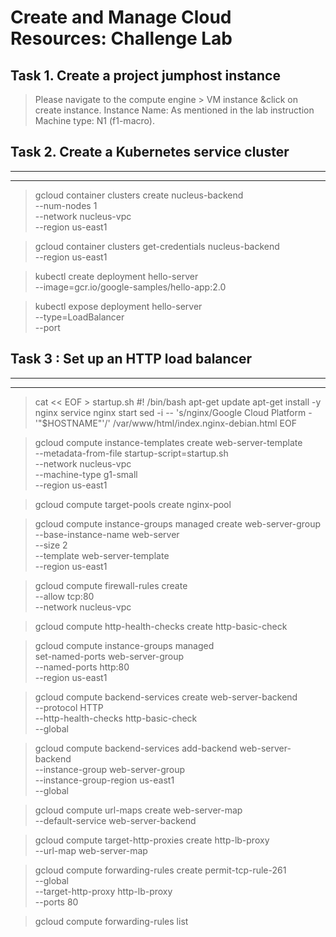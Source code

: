 # Create and Manage Cloud Resources: Challenge Lab

## Task 1. Create a project jumphost instance

> Please navigate to the compute engine > VM instance &click on create instance. Instance Name: As mentioned in the lab instruction Machine type: N1 (f1-macro).


## Task 2. Create a Kubernetes service cluster
---
---

> gcloud container clusters create nucleus-backend \
          --num-nodes 1 \
          --network nucleus-vpc \
          --region us-east1

> gcloud container clusters get-credentials nucleus-backend \
          --region us-east1

> kubectl create deployment hello-server \
          --image=gcr.io/google-samples/hello-app:2.0

> kubectl expose deployment hello-server \
          --type=LoadBalancer \
          --port <Use port given in the lab>


## Task 3 : Set up an HTTP load balancer
---
---

>   cat << EOF > startup.sh
    #! /bin/bash
    apt-get update
    apt-get install -y nginx
    service nginx start
    sed -i -- 's/nginx/Google Cloud Platform - '"\$HOSTNAME"'/' /var/www/html/index.nginx-debian.html
    EOF


> gcloud compute instance-templates create web-server-template \
       --metadata-from-file startup-script=startup.sh \
       --network nucleus-vpc \
       --machine-type g1-small \
       --region us-east1

> gcloud compute target-pools create nginx-pool

> gcloud compute instance-groups managed create web-server-group \
       --base-instance-name web-server \
       --size 2 \
       --template web-server-template \
       --region us-east1

> gcloud compute firewall-rules create <Copy FIREWALL_NAME given in the lab> \
       --allow tcp:80 \
       --network nucleus-vpc
    
> gcloud compute http-health-checks create http-basic-check

> gcloud compute instance-groups managed \
       set-named-ports web-server-group \
       --named-ports http:80 \
       --region us-east1

> gcloud compute backend-services create web-server-backend \
       --protocol HTTP \
       --http-health-checks http-basic-check \
       --global

> gcloud compute backend-services add-backend web-server-backend \
       --instance-group web-server-group \
       --instance-group-region us-east1 \
       --global

> gcloud compute url-maps create web-server-map \
       --default-service web-server-backend

> gcloud compute target-http-proxies create http-lb-proxy \
       --url-map web-server-map

> gcloud compute forwarding-rules create permit-tcp-rule-261 \
     --global \
     --target-http-proxy http-lb-proxy \
     --ports 80

> gcloud compute forwarding-rules list
